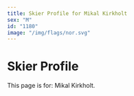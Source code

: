 ```yaml
---
title: Skier Profile for Mikal Kirkholt
sex: "M"
id: "1180"
image: "/img/flags/nor.svg" 
---
```


# Skier Profile

This page is for: Mikal Kirkholt.
    